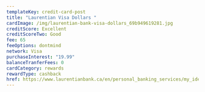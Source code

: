 ```yaml
---
templateKey: credit-card-post
title: "Laurentian Visa Dollars "
cardImage: /img/laurentian-bank-visa-dollars_69b949619281.jpg
creditScore: Excellent
creditScoreTwo: Good
fee: 65
feeOptions: dontmind
network: Visa
purchaseInterest: "19.99"
balanceTranferFees: 0
cardCategory: rewards
rewardType: cashback
href: https://www.laurentianbank.ca/en/personal_banking_services/my_ideas/ideas_visa_dollars.html
---
```

